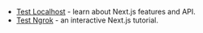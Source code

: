 - [Test Localhost](http://localhost:3001/dashboard) - learn about Next.js features and API.
- [Test Ngrok](https://charming-slug-deadly.ngrok-free.app/dashboard) - an interactive Next.js tutorial.
